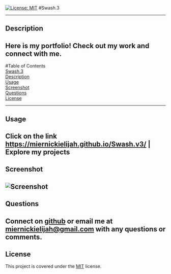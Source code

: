 [![License: MIT](https://img.shields.io/badge/License-MIT-yellow.svg)](https://opensource.org/licenses/MIT)
#Swash.3

---

## Description

## Here is my portfolio! Check out my work and connect with me.

#Table of Contents  
[Swash.3](#Swash.3)  
[Description](#Description)  
[Usage](#Usage)  
[Screenshot](#Screenshot)  
[Questions](#Questions)  
[License](#License)

---

## Usage

## Click on the link https://miernickielijah.github.io/Swash.v3/ | Explore my projects

## Screenshot

## ![Screenshot](assets/images/screenshot.png)

## Questions

## Connect on [github](https://github.com/MiernickiElijah) or email me at miernickielijah@gmail.com with any questions or comments.

## License

This project is covered under the [MIT](https://choosealicense.com/licenses/mit/) license.
